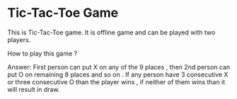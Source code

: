 # Tic-Tac-Toe Game
This is Tic-Tac-Toe game.
It is offline game and can be played with two players.

How to play this game ?

Answer: First person can put X on any of the 9 places , then 2nd person can put O on remaining 8 places and so on . If any person have 3 consecutive X or three consecutive O than the player wins , if neither of them wins than it will result in draw.